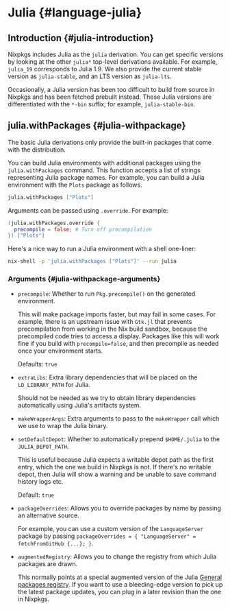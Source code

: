 # Julia {#language-julia}

## Introduction {#julia-introduction}

Nixpkgs includes Julia as the `julia` derivation.
You can get specific versions by looking at the other `julia*` top-level derivations available.
For example, `julia_19` corresponds to Julia 1.9.
We also provide the current stable version as `julia-stable`, and an LTS version as `julia-lts`.

Occasionally, a Julia version has been too difficult to build from source in Nixpkgs and has been fetched prebuilt instead.
These Julia versions are differentiated with the `*-bin` suffix; for example, `julia-stable-bin`.

## julia.withPackages {#julia-withpackage}

The basic Julia derivations only provide the built-in packages that come with the distribution.

You can build Julia environments with additional packages using the `julia.withPackages` command.
This function accepts a list of strings representing Julia package names.
For example, you can build a Julia environment with the `Plots` package as follows.

```nix
julia.withPackages ["Plots"]
```

Arguments can be passed using `.override`.
For example:

```nix
(julia.withPackages.override {
  precompile = false; # Turn off precompilation
}) ["Plots"]
```

Here's a nice way to run a Julia environment with a shell one-liner:

```sh
nix-shell -p 'julia.withPackages ["Plots"]' --run julia
```

### Arguments {#julia-withpackage-arguments}

* `precompile`: Whether to run `Pkg.precompile()` on the generated environment.

  This will make package imports faster, but may fail in some cases.
  For example, there is an upstream issue with `Gtk.jl` that prevents precompilation from working in the Nix build sandbox, because the precompiled code tries to access a display.
  Packages like this will work fine if you build with `precompile=false`, and then precompile as needed once your environment starts.

  Defaults: `true`

* `extraLibs`: Extra library dependencies that will be placed on the `LD_LIBRARY_PATH` for Julia.

  Should not be needed as we try to obtain library dependencies automatically using Julia's artifacts system.

* `makeWrapperArgs`: Extra arguments to pass to the `makeWrapper` call which we use to wrap the Julia binary.
* `setDefaultDepot`: Whether to automatically prepend `$HOME/.julia` to the `JULIA_DEPOT_PATH`.

  This is useful because Julia expects a writable depot path as the first entry, which the one we build in Nixpkgs is not.
  If there's no writable depot, then Julia will show a warning and be unable to save command history logs etc.

  Default: `true`

* `packageOverrides`: Allows you to override packages by name by passing an alternative source.

  For example, you can use a custom version of the `LanguageServer` package by passing `packageOverrides = { "LanguageServer" = fetchFromGitHub {...}; }`.

* `augmentedRegistry`: Allows you to change the registry from which Julia packages are drawn.

  This normally points at a special augmented version of the Julia [General packages registry](https://github.com/JuliaRegistries/General).
  If you want to use a bleeding-edge version to pick up the latest package updates, you can plug in a later revision than the one in Nixpkgs.

